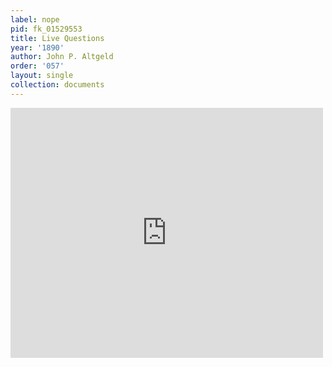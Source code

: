 ```yaml
---
label: nope
pid: fk_01529553
title: Live Questions
year: '1890'
author: John P. Altgeld
order: '057'
layout: single
collection: documents
---
```

<iframe src="https://northwestern.app.box.com/embed/s/9wlf6az8v4k3iw0qjawdqbd5782iru0g?sortColumn=date&view=list" width="500" height="400" frameborder="0" allowfullscreen webkitallowfullscreen msallowfullscreen></iframe>
